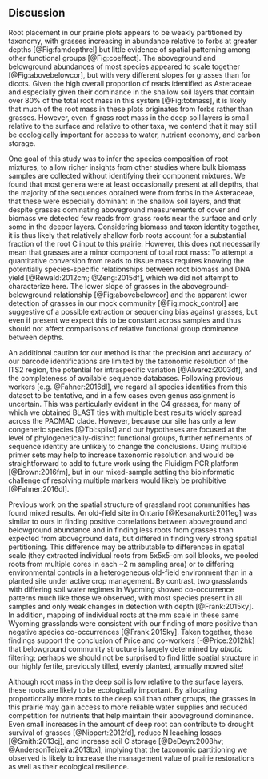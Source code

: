 
## Discussion

Root placement in our prairie plots appears to be weakly partitioned by taxonomy, with grasses increasing in abundance relative to forbs at greater depths [@Fig:famdepthrel] but little evidence of spatial patterning among other functional groups [@Fig:coeffect]. The aboveground and belowground abundances of most species appeared to scale together [@Fig:abovebelowcor], but with very different slopes for grasses than for dicots. Given the high overall proportion of reads identified as Asteraceae and especially given their dominance in the shallow soil layers that contain over 80% of the total root mass in this system [@Fig:totmass], it is likely that much of the root mass in these plots originates from forbs rather than grasses. However, even if grass root mass in the deep soil layers is small relative to the surface and relative to other taxa, we contend that it may still be ecologically important for access to water, nutrient economy, and carbon storage.

One goal of this study was to infer the species composition of root mixtures, to allow richer insights from other studies where bulk biomass samples are collected without identifying their component mixtures. We found that most genera were at least occasionally present at all depths, that the majority of the sequences obtained were from forbs in the Asteraceae, that these were especially dominant in the shallow soil layers, and that despite grasses dominating aboveground measurements of cover and biomass we detected few reads from grass roots near the surface and only some in the deeper layers. Considering biomass and taxon identity together, it is thus likely that relatively shallow forb roots account for a substantial fraction of the root C input to this prairie.
However, this does not necessarily mean that grasses are a minor component of total root mass: To attempt a quantitative conversion from reads to tissue mass requires knowing the potentially species-specific relationships between root biomass and DNA yield [@Rewald:2012cm; @Zeng:2015df], which we did not attempt to characterize here. The lower slope of grasses in the aboveground-belowground relationship [@Fig:abovebelowcor] and the apparent lower detection of grasses in our mock community [@Fig:mock_control] are suggestive of a possible extraction or sequencing bias against grasses, but even if present we expect this to be constant across samples and thus should not affect comparisons of relative functional group dominance between depths.

An additional caution for our method is that the precision and accuracy of our barcode identifications are limited by the taxonomic resolution of the ITS2 region, the potential for intraspecific variation [@Alvarez:2003df], and the completeness of available sequence databases. Following previous workers [e.g. @Fahner:2016dl], we regard all species identities from this dataset to be tentative, and in a few cases even genus assignment is uncertain. This was particularly evident in the C4 grasses, for many of which we obtained BLAST ties with multiple best results widely spread across the PACMAD clade. However, because our site has only a few congeneric species [@Tbl:splist] and our hypotheses are focused at the level of phylogenetically-distinct functional groups, further refinements of sequence identity are unlikely to change the conclusions. Using multiple primer sets may help to increase taxonomic resolution and would be straightforward to add to future work using the Fluidigm PCR platform [@Brown:2016fm], but in our mixed-sample setting the bioinformatic challenge of resolving multiple markers would likely be prohibitive [@Fahner:2016dl].

Previous work on the spatial structure of grassland root communities has found mixed results. An old-field site in Ontario [@Kesanakurti:2011eg] was similar to ours in finding positive correlations between aboveground and belowground abundance and in finding less roots from grasses than expected from aboveground data, but differed in finding very strong spatial pertitioning. This difference may be attributable to differences in spatial scale (they extracted individual roots from 5x5x5-cm soil blocks, we pooled roots from multiple cores in each ~2 m sampling area) or to differing environmental controls in a heterogeneous old-field environment than in a planted site under active crop management. By contrast, two grasslands with differing soil water regimes in Wyoming showed co-occurrence patterns much like those we observed, with most species present in all samples and only weak changes in detection with depth [@Frank:2015ky]. In addition, mapping of individual roots at the mm scale in these same Wyoming grasslands were consistent with our finding of more positive than negative species co-occurrences [@Frank:2015ky]. Taken together, these findings support the conclusion of Price and co-workers [-@Price:2012hk] that belowground community structure is largely determined by *abiotic* filtering; perhaps we should not be surprised to find little spatial structure in our highly fertile, previously tilled, evenly planted, annually mowed site!

Although root mass in the deep soil is low relative to the surface layers, these roots are likely to be ecologically important. By allocating proportionally more roots to the deep soil than other groups, the grasses in this prairie may gain access to more reliable water supplies and reduced competition for nutrients that help maintain their aboveground dominance. Even small increases in the amount of deep root can contribute to drought survival of grasses [@Nippert:2012fd], reduce N leaching losses [@Smith:2013cj], and increase soil C storage [@DeDeyn:2008hv; @AndersonTeixeira:2013bx], implying that the taxonomic partitioning we observed is likely to increase the management value of prairie restorations as well as their ecological resilience.
